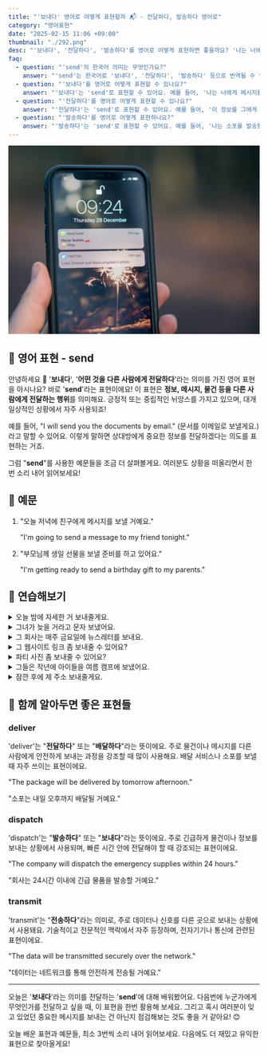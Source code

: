 ```yaml
---
title: "'보내다' 영어로 어떻게 표현할까 ️📬 - 전달하다, 발송하다 영어로"
category: "영어표현"
date: "2025-02-15 11:06 +09:00"
thumbnail: "./292.png"
desc: "'보내다', '전달하다', '발송하다'를 영어로 어떻게 표현하면 좋을까요? '나는 너에게 메시지를 보낼 거야', '이 정보를 그에게 전달해줘', '나는 소포를 발송했어' 등을 영어로 표현하는 법을 배워봅시다. 다양한 예문을 통해서 연습하고 본인의 표현으로 만들어 보세요."
faq:
  - question: "'send'의 한국어 의미는 무엇인가요?"
    answer: "'send'는 한국어로 '보내다', '전달하다', '발송하다' 등으로 번역될 수 있어요."
  - question: "'보내다'를 영어로 어떻게 표현할 수 있나요?"
    answer: "'보내다'는 'send'로 표현할 수 있어요. 예를 들어, '나는 너에게 메시지를 보낼 거야'는 'I will send you a message'로 말할 수 있어요."
  - question: "'전달하다'를 영어로 어떻게 표현할 수 있나요?"
    answer: "'전달하다'는 'send'로 표현할 수 있어요. 예를 들어, '이 정보를 그에게 전달해줘'는 'Please send this information to him'으로 말할 수 있어요."
  - question: "'발송하다'를 영어로 어떻게 표현하나요?"
    answer: "'발송하다'는 'send'로 표현할 수 있어요. 예를 들어, '나는 소포를 발송했어'는 'I sent the package'로 표현할 수 있어요."
---
```


![폰에 떠있는 문자메세지](./292-1.jpg)

## 🌟 영어 표현 - send

안녕하세요 👋 '**보내다**', '**어떤 것을 다른 사람에게 전달하다**'라는 의미를 가진 영어 표현을 아시나요? 바로 '**send**'라는 표현이에요! 이 표현은 **정보, 메시지, 물건 등을 다른 사람에게 전달하는 행위**를 의미해요. 긍정적 또는 중립적인 뉘앙스를 가지고 있으며, 대개 일상적인 상황에서 자주 사용되죠!

<script async src="https://pagead2.googlesyndication.com/pagead/js/adsbygoogle.js?client=ca-pub-1465612013356152"
     crossorigin="anonymous"></script>
<!-- engple-horizontal-ad -->

<ins class="adsbygoogle"
     style="display:block"
     data-ad-client="ca-pub-1465612013356152"
     data-ad-slot="2106896038"
     data-ad-format="auto"
     data-full-width-responsive="true"></ins>

<script>
     (adsbygoogle = window.adsbygoogle || []).push({});
</script>

예를 들어, "I will send you the documents by email." (문서를 이메일로 보낼게요.)라고 말할 수 있어요. 이렇게 말하면 상대방에게 중요한 정보를 전달하겠다는 의도를 표현하는 거죠.

그럼 "**send**"를 사용한 예문들을 조금 더 살펴볼게요. 여러분도 상황을 떠올리면서 한 번 소리 내어 읽어보세요!

## 📖 예문

1. "오늘 저녁에 친구에게 메시지를 보낼 거예요."

   "I'm going to send a message to my friend tonight."

2. "부모님께 생일 선물을 보낼 준비를 하고 있어요."

   "I'm getting ready to send a birthday gift to my parents."

## 💬 연습해보기

<details>
<summary>오늘 밤에 자세한 거 보내줄게요.</summary>
<span>I'll send you the details later tonight.</span>
</details>

<details>
<summary>그녀가 늦을 거라고 문자 보냈어요.</summary>
<span>She sent me a text saying she'd be late.</span>
</details>

<details>
<summary>그 회사는 매주 금요일에 뉴스레터를 보내요.</summary>
<span>The company sends out newsletters every Friday.</span>
</details>

<details>
<summary>그 웹사이트 링크 좀 보내줄 수 있어요?</summary>
<span>Can you send me the link to that website?</span>
</details>

<details>
<summary>파티 사진 좀 보내줄 수 있어요?</summary>
<span>Could you send me those photos from the party?</span>
</details>

<details>
<summary>그들은 작년에 아이들을 여름 캠프에 보냈어요.</summary>
<span>They sent their kids to summer camp last year.</span>
</details>

<details>
<summary>잠깐 후에 제 주소 보내줄게요.</summary>
<span>I'll send you my address in a minute.</span>
</details>

## 🤝 함께 알아두면 좋은 표현들

### deliver

'deliver'는 "**전달하다**" 또는 "**배달하다**"라는 뜻이에요. 주로 물건이나 메시지를 다른 사람에게 안전하게 보내는 과정을 강조할 때 많이 사용해요. 배달 서비스나 소포를 보낼 때 자주 쓰이는 표현이에요.

"The package will be delivered by tomorrow afternoon."

"소포는 내일 오후까지 배달될 거예요."

### dispatch

'dispatch'는 "**발송하다**" 또는 "**보내다**"라는 뜻이에요. 주로 긴급하게 물건이나 정보를 보내는 상황에서 사용되며, 빠른 시간 안에 전달해야 할 때 강조되는 표현이에요.

"The company will dispatch the emergency supplies within 24 hours."

"회사는 24시간 이내에 긴급 물품을 발송할 거예요."

### transmit

'transmit'는 "**전송하다**"라는 의미로, 주로 데이터나 신호를 다른 곳으로 보내는 상황에서 사용돼요. 기술적이고 전문적인 맥락에서 자주 등장하며, 전자기기나 통신에 관련된 표현이에요.

"The data will be transmitted securely over the network."

"데이터는 네트워크를 통해 안전하게 전송될 거예요."

---

오늘은 '**보내다**'라는 의미를 전달하는 '**send**'에 대해 배워봤어요. 다음번에 누군가에게 무엇인가를 전달하고 싶을 때, 이 표현을 한번 활용해 보세요. 그리고 혹시 여러분이 잊고 있었던 중요한 메시지를 보내는 건 아닌지 점검해보는 것도 좋을 거 같아요! 😊

오늘 배운 표현과 예문들, 최소 3번씩 소리 내어 읽어보세요. 다음에도 더 재밌고 유익한 표현으로 찾아올게요!

